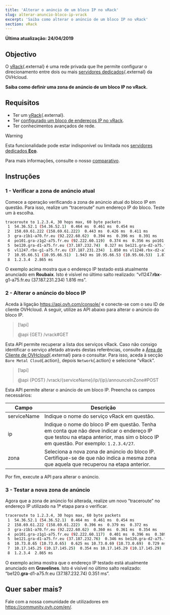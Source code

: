 ```yaml
---
title: 'Alterar o anúncio de um bloco IP no vRack'
slug: alterar-anuncio-bloco-ip-vrack
excerpt: 'Saiba como alterar o anúncio de um bloco IP no vRack'
section: vRack
---
```


**Última atualização: 24/04/2019**

## Objectivo

O [vRack](https://www.ovh.pt/solucoes/vrack/){.external} é uma rede privada que lhe permite configurar o direcionamento entre dois ou mais [servidores dedicados](https://www.ovhcloud.com/pt/bare-metal/){.external} da OVHcloud.

**Saiba como definir uma zona de anúncio de um bloco IP no vRack.**

## Requisitos

- Ter um [vRack](https://www.ovh.pt/solucoes/vrack/){.external}.
- Ter [configurado um bloco de endereços IP no vRack](https://docs.ovh.com/pt/dedicated/adicionar-ou-remover-um-bloco-ip-do-vrack/).
- Ter conhecimentos avançados de rede.

> [!warning]
> Esta funcionalidade pode estar indisponível ou limitada nos [servidores dedicados **Eco**](https://eco.ovhcloud.com/pt/about/).
>
> Para mais informações, consulte o nosso [comparativo](https://eco.ovhcloud.com/pt/compare/).

## Instruções

### 1 - Verificar a zona de anúncio atual

Comece a operação verificando a zona de anúncio atual do bloco IP em questão. Para isso, realize um “traceroute” num endereço IP do bloco. Teste um à escolha.

```sh
traceroute to 1.2.3.4, 30 hops max, 60 byte packets
 1  54.36.52.1 (54.36.52.1)  0.464 ms  0.461 ms  0.454 ms
 2  158.69.61.222 (158.69.61.222)  0.443 ms  0.426 ms  0.411 ms
 3  gra-z1b1-a70.fr.eu (92.222.60.62)  0.394 ms  0.396 ms  0.391 ms
 4  po101.gra-z1g2-a75.fr.eu (92.222.60.119)  0.374 ms  0.356 ms po101.gra-z1g1-a75.fr.eu (92.222.60.117)  0.333 ms
 5  be120.gra-d1-a75.fr.eu (37.187.232.74)  0.327 ms be121.gra-d2-a75.fr.eu (37.187.232.80)  0.335 ms be120.gra-d2-a75.fr.eu (37.187.232.78)  0.328 ms
 6  vl1247.rbx-g1-a75.fr.eu (37.187.231.234)  1.850 ms vl1248.rbx-d2-a75.fr.eu (37.187.231.252)  1.874 ms vl1247.rbx-g1-a75.fr.eu (37.187.231.234)  1.816 ms
 7  10.95.66.51 (10.95.66.51)  1.943 ms 10.95.66.53 (10.95.66.53)  1.872 ms 10.95.66.59 (10.95.66.59)  1.860 ms
 8  1.2.3.4  2.865 ms
```

O exemplo acima mostra que o endereço IP testado está atualmente anunciado em **Roubaix**. Isto é visível no último salto realizado: “vl1247.**rbx**-g1-a75.fr.eu (37.187.231.234) 1.816 ms”.

### 2 - Alterar o anúncio do bloco IP

Aceda à ligação <https://api.ovh.com/console/> e conecte-se com o seu ID de cliente OVHcloud. A seguir, utilize as API abaixo para alterar o anúncio do bloco IP.

> [!api]
>
> @api {GET} /vrack#GET
> 

Esta API permite recuperar a lista dos serviços vRack. Caso não consigo identificar o serviço afetado através destas referências, consulte a [Área de Cliente de OVHcloud](https://www.ovh.com/auth/?action=gotomanager&from=https://www.ovh.pt/&ovhSubsidiary=pt){.external} para o consultar. Para isso, aceda à secção `Bare Metal Cloud`{.action}, depois `Network`{.action} e selecione “vRack”. 

> [!api]
>
> @api {POST} /vrack/{serviceName}/ip/{ip}/announceInZone#POST
> 

Esta API permite alterar o anúncio de um bloco IP. Preencha os campos necessários:

|Campo|Descrição|
|---|---|
|serviceName|Indique o nome do serviço vRack em questão.|
|ip|Indique o nome do bloco IP em questão. Tenha em conta que não deve indicar o endereço IP que testou na etapa anterior, mas sim o bloco IP em questão. Por exemplo: `1.2.3.4/27`.|
|zona|Seleciona a nova zona de anúncio do bloco IP. Certifique-se de que não indica a mesma zona que aquela que recuperou na etapa anterior.|

Por fim, execute a API para alterar o anúncio.

### 3 - Testar a nova zona de anúncio

Agora que a zona de anúncio foi alterada, realize um novo “traceroute” no endereço IP utilizado na 1ª etapa para o verificar.

```sh
traceroute to 1.2.3.4, 30 hops max, 60 byte packets
 1  54.36.52.1 (54.36.52.1)  0.464 ms  0.461 ms  0.454 ms
 2  158.69.61.222 (158.69.61.222)  0.396 ms  0.379 ms  0.372 ms
 3  gra-z1b1-a70.fr.eu (92.222.60.62)  0.360 ms  0.361 ms  0.354 ms
 4  po101.gra-z1g1-a75.fr.eu (92.222.60.117)  0.401 ms  0.396 ms  0.389 ms
 5  be121.gra-d1-a75.fr.eu (37.187.232.76)  0.346 ms be120.gra-d2-a75.fr.eu (37.187.232.78)  0.318 ms be120.gra-d1-a75.fr.eu (37.187.232.74)  0.351 ms
 6  10.73.0.65 (10.73.0.65)  0.625 ms 10.73.0.69 (10.73.0.69)  0.729 ms 10.73.0.65 (10.73.0.65)  0.526 ms
 7  10.17.145.25 (10.17.145.25)  0.354 ms 10.17.145.29 (10.17.145.29)  0.426 ms 10.17.145.25 (10.17.145.25)  0.415 ms
 8  1.2.3.4  2.865 ms
```

O exemplo acima mostra que o endereço IP testado está atualmente anunciado em **Gravelines**. Isto é visível no último salto realizado: “be120.**gra**-d1-a75.fr.eu (37.187.232.74) 0.351 ms”.

## Quer saber mais?

Fale com a nossa comunidade de utilizadores em <https://community.ovh.com/en/>.